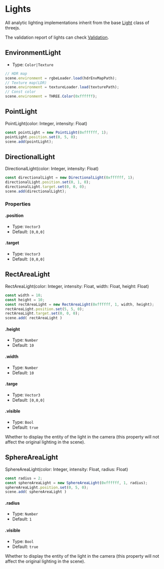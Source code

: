 # Lights

All analytic lighting implementations inherit from the base [Light](https://threejs.org/docs/#api/en/lights/Light) class of threejs.

The validation report of lights can check [Validation](validation/Lights.md).

## EnvironmentLight

* Type: `Color|Texture`

```javascript
// HDR map
scene.environment = rgbeLoader.load(hdrEnvMapPath);
// Texture map(LDR)
scene.environment = textureLoader.load(texturePath);
// Const color
scene.environment = THREE.Color(0xffffff);
```

## PointLight

PointLight(color: Integer, intensity: Float)

``` javascript
const pointLight = new PointLight(0xffffff, 1);
pointLight.position.set(0, 5, 0);
scene.add(pointLight);
```

## DirectionalLight

DirectionalLight(color: Integer, intensity: Float)

``` javascript
const directionalLight = new DirectionalLight(0xffffff, 1);
directionalLight.position.set(0, 1, 0);
directionalLight.target.set(0, 0, 0);
scene.add(directionalLight);
```

### Properties

#### .position

* Type: `Vector3`
* Default: `[0,0,0]`

#### .target

* Type: `Vector3`
* Default: `[0,0,0]`

## RectAreaLight

RectAreaLight(color: Integer, intensity: Float, width: Float, height: Float)

```javascript
const width = 10;
const height = 10;
const rectAreaLight = new RectAreaLight(0xffffff, 1, width, height);
rectAreaLight.position.set(5, 5, 0);
rectAreaLight.target.set(0, 0, 0);
scene.add( rectAreaLight )
```

#### .height

* Type: `Number`
* Default: `10`

#### .width

* Type: `Number`
* Default: `10`

#### .targe

* Type: `Vector3`
* Default: `[0,0,0]`

#### .visible

* Type: `Bool`
* Default: `true`

Whether to display the entity of the light in the camera (this property will not affect the original lighting in the scene).

## SphereAreaLight

SphereAreaLight(color: Integer, intensity: Float, radius: Float)

```javascript
const radius = 2;
const sphereAreaLight = new SphereAreaLight(0xffffff, 1, radius);
sphereAreaLight.position.set(0, 5, 0);
scene.add( sphereAreaLight )
```

#### .radius

* Type: `Number`
* Default: `1`

#### .visible

* Type: `Bool`
* Default: `true`

Whether to display the entity of the light in the camera (this property will not affect the original lighting in the scene).